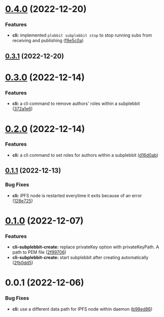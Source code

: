 

# [0.4.0](https://github.com/plebbit/plebbit-cli/compare/v0.3.1...v0.4.0) (2022-12-20)


### Features

* **cli:** implemented `plebbit subplebbit stop` to stop running subs from receiving and publishing ([f9e5c0a](https://github.com/plebbit/plebbit-cli/commit/f9e5c0ad59d06437597cd3097fd9d86c024ad8ae))

## [0.3.1](https://github.com/plebbit/plebbit-cli/compare/v1.3.0...v0.3.1) (2022-12-20)

# [0.3.0](https://github.com/plebbit/plebbit-cli/compare/0.2.0...v0.3.0) (2022-12-14)


### Features

* **cli:** a cli command to remove authors' roles within a subplebbit ([372a1e6](https://github.com/plebbit/plebbit-cli/commit/372a1e639fe0134ff1bc8a660e5e28c48c8c6125))

# [0.2.0](https://github.com/plebbit/plebbit-cli/compare/v0.1.1...v0.2.0) (2022-12-14)


### Features

* **cli:** a cli command to set roles for authors within a subplebbit ([d16d0ab](https://github.com/plebbit/plebbit-cli/commit/d16d0abfdf8e4c8a453d6f25e36d053c0ada267d))

## [0.1.1](https://github.com/plebbit/plebbit-cli/compare/v0.1.0...v0.1.1) (2022-12-13)


### Bug Fixes

* **cli:** iPFS node is restarted everytime it exits because of an error ([128e725](https://github.com/plebbit/plebbit-cli/commit/128e7259c25b49f9fa5566d052e08191c89f3dbb))

# [0.1.0](https://github.com/plebbit/plebbit-cli/compare/v0.0.0...v0.1.0) (2022-12-07)


### Features

* **cli-subplebbit-create:** replace privateKey option with privateKeyPath. A path to PEM file ([2f99706](https://github.com/plebbit/plebbit-cli/commit/2f99706eacbf3ad471e1364f2f399287638320a6))
* **cli-subplebbit-create:** start subplebbit after creating automatically ([2fb0dd5](https://github.com/plebbit/plebbit-cli/commit/2fb0dd520de86721aa740df34ed18085ace0661a))

# 0.0.1 (2022-12-06)


### Bug Fixes

* **cli:** use a different data path for IPFS node within daemon ([b98ed86](https://github.com/plebbit/plebbit-cli/commit/b98ed86c2ffdad33628dbcde34456aa75eae1c9e))